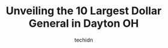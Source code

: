 ---
layout: ampstory
image: https://i0.wp.com/www.depkes.org/wp-content/uploads/2023/06/dollar-general-0-in-dayton-oh-1685966725.jpeg?resize=640,853
author: techidn
featured: false
description: Discover the impressive array of Dollar General options in Dayton OH, where you can find 10 of the largest Dollar General establishments in the area. From renowned classics to hidden gems, D
title: Unveiling the 10 Largest Dollar General in Dayton OH
cover:
   title: Unveiling the 10 Largest Dollar General in Dayton OH
   subtitle: Rickpate
   background: https://www.depkes.org/wp-content/uploads/2023/06/dollar-general-0-in-dayton-oh-1685966725.jpeg

pages: 
 - layout: thirds
   top: <h1>#1 Dollar General</h1>
   bottom: "<p>Apparently its OK to post that your business is open until 10, but lock the doors at 940... Seriously? I get a couple minutes before closing time, but locking people out</p>"
   background: https://www.depkes.org/wp-content/uploads/2023/06/dollar-general-1-in-dayton-oh-1685966726.jpeg
   backgroundblur: true
 - layout: thirds
   top: <h1>#2 Dollar General</h1>
   bottom: "<p>445 Salem Ave, Dayton, OH 45406, United States</p>"
   background: https://www.depkes.org/wp-content/uploads/2023/06/dollar-general-2-in-dayton-oh-1685966726.jpeg
   cta:
      link: https://www.depkes.org/blog/unveiling-the-10-largest-dollar-general-in-dayton-oh/
      text: Unveiling the 10 Largest Dollar General in Dayton OH
 - layout: thirds
   top: <h1>#3 Dollar General</h1>
   bottom: "<p>5245 N Dixie Dr Hwy, Dayton, OH 45414, United States</p>"
   background: https://www.depkes.org/wp-content/uploads/2023/06/dollar-general-3-in-dayton-oh-1685966726.jpeg
   cta:
      link: https://www.depkes.org/blog/unveiling-the-10-largest-dollar-general-in-dayton-oh/
      text: Unveiling the 10 Largest Dollar General in Dayton OH
 - layout: thirds
   top: <h1>#4 Dollar General</h1>
   bottom: "<p>888 S Gettysburg Ave, Dayton, OH 45417, United States</p>"
   background: https://images.unsplash.com/photo-1534312527009-56c7016453e6?ixlib=rb-4.0.3&ixid=MnwxMjA3fDB8MHxwaG90by1wYWdlfHx8fGVufDB8fHx8&auto=format&fit=crop&w=640&h=853&q=80
   cta:
      link: https://www.depkes.org/blog/unveiling-the-10-largest-dollar-general-in-dayton-oh/
      text: Unveiling the 10 Largest Dollar General in Dayton OH
 - layout: thirds
   top: <h1>#5 Dollar General</h1>
   bottom: "<p>5997 W Third St, Dayton, OH 45417, United States</p>"
   background: https://images.unsplash.com/photo-1488554378835-f7acf46e6c98?ixlib=rb-4.0.3&ixid=MnwxMjA3fDB8MHxwaG90by1wYWdlfHx8fGVufDB8fHx8&auto=format&fit=crop&w=640&h=853&q=80
   cta:
      link: https://www.depkes.org/blog/unveiling-the-10-largest-dollar-general-in-dayton-oh/
      text: Unveiling the 10 Largest Dollar General in Dayton OH
 - layout: thirds
   top: <h1>#6 Dollar General</h1>
   bottom: "<p>2300 Valley Pike, Dayton, OH 45404, United States</p>"
   background: https://images.unsplash.com/photo-1567095761054-7a02e69e5c43?ixlib=rb-4.0.3&ixid=MnwxMjA3fDB8MHxwaG90by1wYWdlfHx8fGVufDB8fHx8&auto=format&fit=crop&w=640&h=853&q=80
   cta:
      link: https://www.depkes.org/blog/unveiling-the-10-largest-dollar-general-in-dayton-oh/
      text: Unveiling the 10 Largest Dollar General in Dayton OH
 - layout: thirds
   top: <h1>#7 Dollar General</h1>
   bottom: "<p>650 W National Rd, Vandalia, OH 45377, United States</p>"
   background: https://images.unsplash.com/photo-1547366785-564103df7e13?ixlib=rb-4.0.3&ixid=MnwxMjA3fDB8MHxwaG90by1wYWdlfHx8fGVufDB8fHx8&auto=format&fit=crop&w=640&h=853&q=80
   cta:
      link: https://www.depkes.org/blog/unveiling-the-10-largest-dollar-general-in-dayton-oh/
      text: Unveiling the 10 Largest Dollar General in Dayton OH
 - layout: thirds
   middle: Continue reading...
   background: https://images.unsplash.com/photo-1549241520-425e3dfc01cb?ixlib=rb-4.0.3&ixid=MnwxMjA3fDB8MHxwaG90by1wYWdlfHx8fGVufDB8fHx8&auto=format&fit=crop&w=640&h=853&q=80
   cta:
      link: https://www.depkes.org/blog/unveiling-the-10-largest-dollar-general-in-dayton-oh/
      text: Unveiling the 10 Largest Dollar General in Dayton OH
      
---